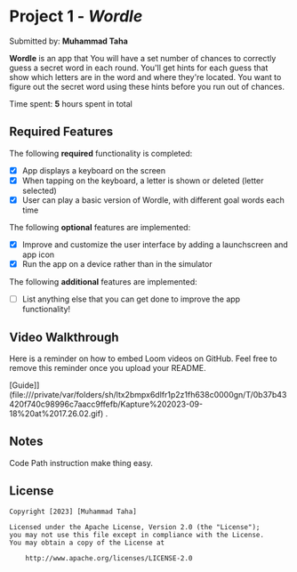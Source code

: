 # Project 1 - *Wordle*

Submitted by: **Muhammad Taha**

**Wordle** is an app that You will have a set number of chances to correctly guess a secret word in each round. You'll get hints for each guess that show which letters are in the word and where they're located. You want to figure out the secret word using these hints before you run out of chances.

Time spent: **5** hours spent in total

## Required Features

The following **required** functionality is completed:

- [X] App displays a keyboard on the screen
- [X] When tapping on the keyboard, a letter is shown or deleted (letter selected)
- [X] User can play a basic version of Wordle, with different goal words each time

The following **optional** features are implemented:

- [X] Improve and customize the user interface by adding a launchscreen and app icon
- [X] Run the app on a device rather than in the simulator

The following **additional** features are implemented:

- [ ] List anything else that you can get done to improve the app functionality!

## Video Walkthrough

Here is a reminder on how to embed Loom videos on GitHub. Feel free to remove this reminder once you upload your README. 

[Guide]](file:///private/var/folders/sh/ltx2bmpx6dlfr1p2z1fh638c0000gn/T/0b37b43420f740c98996c7aacc9ffefb/Kapture%202023-09-18%20at%2017.26.02.gif) .


## Notes

Code Path instruction make thing easy.

## License

    Copyright [2023] [Muhammad Taha]

    Licensed under the Apache License, Version 2.0 (the "License");
    you may not use this file except in compliance with the License.
    You may obtain a copy of the License at

        http://www.apache.org/licenses/LICENSE-2.0
